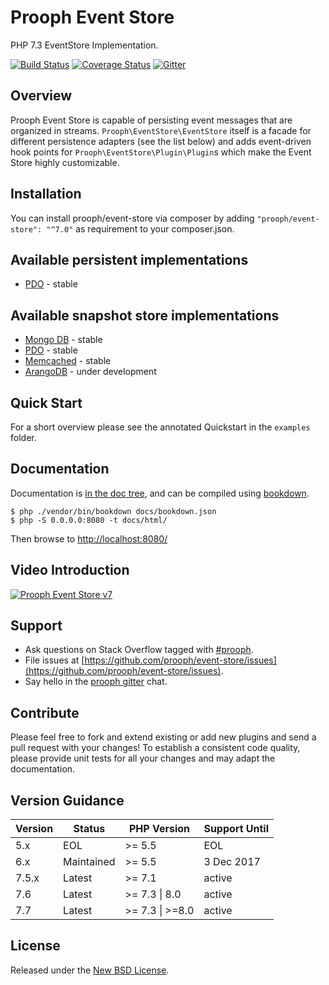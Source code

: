 # Prooph Event Store

PHP 7.3 EventStore Implementation.

[![Build Status](https://travis-ci.com/prooph/event-store.svg?branch=7.x)](https://travis-ci.com/prooph/event-store)
[![Coverage Status](https://coveralls.io/repos/prooph/event-store/badge.svg?branch=7.x&service=github)](https://coveralls.io/github/prooph/event-store?branch=7.x)
[![Gitter](https://badges.gitter.im/Join%20Chat.svg)](https://gitter.im/prooph/improoph)

## Overview

Prooph Event Store is capable of persisting event messages that are organized in streams. `Prooph\EventStore\EventStore`
itself is a facade for different persistence adapters (see the list below) and adds event-driven hook points for `Prooph\EventStore\Plugin\Plugin`s
which make the Event Store highly customizable.

## Installation

You can install prooph/event-store via composer by adding `"prooph/event-store": "^7.0"` as requirement to your composer.json.

## Available persistent implementations
- [PDO](https://github.com/prooph/pdo-event-store) - stable

## Available snapshot store implementations
- [Mongo DB](https://github.com/prooph/mongodb-snapshot-store) - stable
- [PDO](https://github.com/prooph/pdo-snapshot-store) - stable
- [Memcached](https://github.com/prooph/memcached-snapshot-store) - stable
- [ArangoDB](https://github.com/prooph/arangodb-snapshot-store) - under development

## Quick Start

For a short overview please see the annotated Quickstart in the `examples` folder.

## Documentation

Documentation is [in the doc tree](docs/), and can be compiled using [bookdown](http://bookdown.io).

```console
$ php ./vendor/bin/bookdown docs/bookdown.json
$ php -S 0.0.0.0:8080 -t docs/html/
```

Then browse to [http://localhost:8080/](http://localhost:8080/)

## Video Introduction

[![Prooph Event Store v7](https://img.youtube.com/vi/QhpDIqYQzg0/0.jpg)](https://www.youtube.com/watch?v=QhpDIqYQzg0)

## Support

- Ask questions on Stack Overflow tagged with [#prooph](https://stackoverflow.com/questions/tagged/prooph).
- File issues at [https://github.com/prooph/event-store/issues](https://github.com/prooph/event-store/issues).
- Say hello in the [prooph gitter](https://gitter.im/prooph/improoph) chat.

## Contribute

Please feel free to fork and extend existing or add new plugins and send a pull request with your changes!
To establish a consistent code quality, please provide unit tests for all your changes and may adapt the documentation.

## Version Guidance

| Version | Status     | PHP Version      | Support Until |
|---------|------------|------------------|---------------|
| 5.x     | EOL        | \>= 5.5          | EOL           |
| 6.x     | Maintained | \>= 5.5          | 3 Dec 2017    |
| 7.5.x   | Latest     | \>= 7.1          | active        |
| 7.6     | Latest     | \>= 7.3 \| 8.0   | active        |
| 7.7     | Latest     | \>= 7.3 \| >=8.0 | active        |

## License

Released under the [New BSD License](LICENSE).
